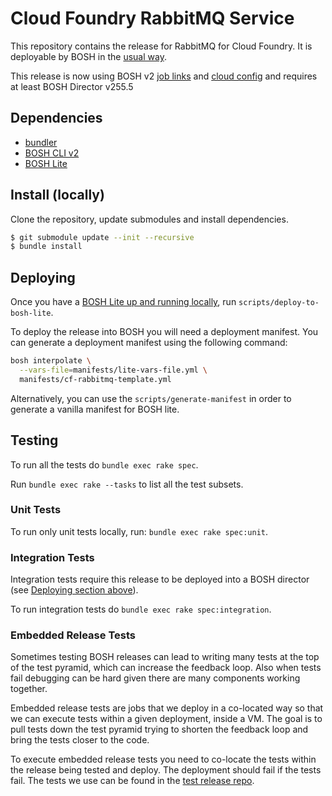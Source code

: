# Cloud Foundry RabbitMQ Service

This repository contains the release for RabbitMQ for Cloud Foundry.
It is deployable by BOSH in the [usual way](https://bosh.io/docs/deploying.html).

This release is now using BOSH v2 [job links](https://bosh.io/docs/links.html) and [cloud config](https://bosh.io/docs/cloud-config.html) and requires at least BOSH Director v255.5

## Dependencies

- [bundler](http://bundler.io/)
- [BOSH CLI v2](https://bosh.io/docs/cli-v2.html#install)
- [BOSH Lite](https://bosh.io/docs/bosh-lite)


## Install (locally)

Clone the repository, update submodules and install dependencies.
```bash
$ git submodule update --init --recursive
$ bundle install
```

## Deploying

Once you have a [BOSH Lite up and running locally](https://bosh.io/docs/bosh-lite), run `scripts/deploy-to-bosh-lite`.

To deploy the release into BOSH you will need a deployment manifest. You can generate a deployment manifest using the following command:
```sh
bosh interpolate \
  --vars-file=manifests/lite-vars-file.yml \
  manifests/cf-rabbitmq-template.yml
```

Alternatively, you can use the `scripts/generate-manifest` in order to generate a vanilla manifest for BOSH lite.

## Testing

To run all the tests do `bundle exec rake spec`.

Run `bundle exec rake --tasks` to list all the test subsets.

### Unit Tests

To run only unit tests locally, run: `bundle exec rake spec:unit`.

### Integration Tests
Integration tests require this release to be deployed into a BOSH director (see [Deploying section above](#deploying)).

To run integration tests do `bundle exec rake spec:integration`.

### Embedded Release Tests

Sometimes testing BOSH releases can lead to writing many tests at the top of
the test pyramid, which can increase the feedback loop. Also when tests fail
debugging can be hard given there are many components working together.

Embedded release tests are jobs that we deploy in a co-located way so that we
can execute tests within a given deployment, inside a VM. The goal is to pull
tests down the test pyramid trying to shorten the feedback loop and bring the
tests closer to the code.

To execute embedded release tests you need to co-locate the tests within the
release being tested and deploy. The deployment should fail if the tests fail.
The tests we use can be found in the [test release repo](https://github.com/pivotal-cf/cf-rabbitmq-test-release).

